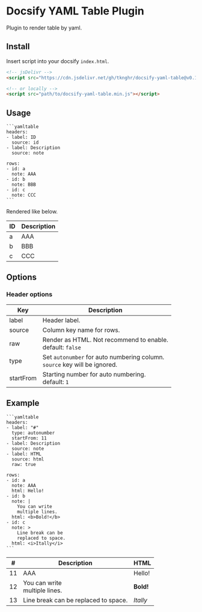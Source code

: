 # Docsify YAML Table Plugin

Plugin to render table by yaml.

## Install

Insert script into your docsify `index.html`.

```html
<!-- jsDelivr -->
<script src="https://cdn.jsdelivr.net/gh/tknghr/docsify-yaml-table@v0.1.2/dist/docsify-yaml-table.min.js"></script>

<!-- or locally -->
<script src="path/to/docsify-yaml-table.min.js"></script>
```

## Usage

~~~
```yamltable
headers:
- label: ID
  source: id
- label: Description
  source: note

rows:
- id: a
  note: AAA
- id: b
  note: BBB
- id: c
  note: CCC
```
~~~

Rendered like below.

| ID | Description |
|----|-------------|
| a  | AAA         |
| b  | BBB         |
| c  | CCC         |


## Options

### Header options

| Key       | Description   |
|-----------|---------------|
| label     | Header label. |
| source    | Column key name for rows. |
| raw       | Render as HTML. Not recommend to enable.<br>default: `false` |
| type      | Set `autonumber` for auto numbering column.<br>`source` key will be ignored. |
| startFrom | Starting number for auto numbering.<br>default: `1` |

## Example

~~~
```yamltable
headers:
- label: "#"
  type: autonumber
  startFrom: 11
- label: Description
  source: note
- label: HTML
  source: html
  raw: true

rows:
- id: a
  note: AAA
  html: Hello!
- id: b
  note: |
    You can write
    multiple lines.
  html: <b>Bold!</b>
- id: c
  note: >
    Line break can be
    replaced to space.
  html: <i>Itally</i>
```
~~~

| #  | Description | HTML   |
|----|-------------|--------|
| 11 | AAA         | Hello! |
| 12 | You can write<br>multiple lines. | <b>Bold!</b> |
| 13 | Line break can be replaced to space. | <i>Itally</i> |

